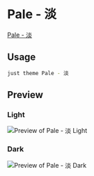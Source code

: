 # Pale - 淡

[Pale - 淡](#)

## Usage

```bash
just theme Pale - 淡
```

## Preview

### Light

![Preview of Pale - 淡 Light](preview-light.png)

### Dark

![Preview of Pale - 淡 Dark](preview-dark.png)
